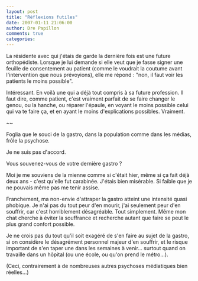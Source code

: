 ```yaml
---
layout: post
title: "Réflexions futiles"
date: 2007-01-11 21:06:00
author: Dre Papillon
comments: true
categories: 
---
```



La résidente avec qui j'étais de garde la dernière fois est une future orthopédiste. Lorsque je lui demande si elle veut que je fasse signer une feuille de consentement au patient (comme le voudrait la coutume avant l'intervention que nous prévoyions), elle me répond : "non, il faut voir les patients le moins possible".

Intéressant. En voilà une qui a déjà tout compris à sa future profession. Il faut dire, comme patient, c'est vraiment parfait de se faire changer le genou, ou la hanche, ou réparer l'épaule, en voyant le moins possible celui qui va te faire ça, et en ayant le moins d'explications possibles. Vraiment.

~~

Foglia  que le souci de la gastro, dans la population comme dans les médias, frôle la psychose.

Je ne suis pas d'accord.

Vous souvenez-vous de votre dernière gastro ?

Moi je me souviens de la mienne comme si c'était hier, même si ça fait déjà deux ans - c'est qu'elle fut carabinée. J'étais bien misérable. Si faible que je ne pouvais même pas me tenir assise.

Franchement, ma non-envie d'attraper la gastro atteint une intensité quasi phobique. Je n'ai pas du tout peur d'en mourir, j'ai seulement peur d'en souffrir, car c'est horriblement désagréable. Tout simplement. Même mon chat cherche à éviter la souffrance et recherche autant que faire se peut le plus grand confort possible.

Je ne crois pas du tout qu'il soit exagéré de s'en faire au sujet de la gastro, si on considère le désagrément personnel majeur d'en souffrir, et le risque important de s'en taper une dans les semaines à venir... surtout quand on travaille dans un hôpital (ou une école, ou qu'on prend le métro...).

(Ceci, contrairement à de nombreuses autres psychoses médiatiques bien réelles...)